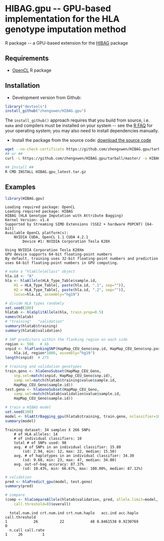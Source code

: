 # HIBAG.gpu -- GPU-based implementation for the HLA genotype imputation method

R package -- a GPU-based extension for the [HIBAG](https://github.com/zhengxwen/HIBAG) package


## Requirements

* [OpenCL](https://cran.r-project.org/web/packages/OpenCL/index.html) R package


## Installation

* Development version from Github:
```R
library("devtools")
install_github("zhengxwen/HIBAG.gpu")
```
The `install_github()` approach requires that you build from source, i.e. `make` and compilers must be installed on your system -- see the [R FAQ](http://cran.r-project.org/faqs.html) for your operating system; you may also need to install dependencies manually.

* Install the package from the source code:
[download the source code](https://github.com/zhengxwen/HIBAG.gpu/tarball/master)
```sh
wget --no-check-certificate https://github.com/zhengxwen/HIBAG.gpu/tarball/master -O HIBAG.gpu_latest.tar.gz
## or ##
curl -L https://github.com/zhengxwen/HIBAG.gpu/tarball/master/ -o HIBAG.gpu_latest.tar.gz

## Install ##
R CMD INSTALL HIBAG.gpu_latest.tar.gz
```


## Examples

```R
library(HIBAG.gpu)
```

```
Loading required package: OpenCL
Loading required package: HIBAG
HIBAG (HLA Genotype Imputation with Attribute Bagging)
Kernel Version: v1.4
Supported by Streaming SIMD Extensions (SSE2 + hardware POPCNT) [64-bit]
Available OpenCL platform(s):
    NVIDIA CUDA, OpenCL 1.1 CUDA 4.2.1
        Device #1: NVIDIA Corporation Tesla K20X

Using NVIDIA Corporation Tesla K20Xm
GPU device supports 64-bit floating-point numbers
By default, training uses 32-bit floating-point numbers and prediction uses 64-bit floating-point numbers in GPU computing.
```

```R
# make a "hlaAlleleClass" object
hla.id <- "A"
hla <- hlaAllele(HLA_Type_Table$sample.id,
    H1 = HLA_Type_Table[, paste(hla.id, ".1", sep="")],
    H2 = HLA_Type_Table[, paste(hla.id, ".2", sep="")],
    locus=hla.id, assembly="hg19")

# divide HLA types randomly
set.seed(100)
hlatab <- hlaSplitAllele(hla, train.prop=0.5)
names(hlatab)
# "training"   "validation"
summary(hlatab$training)
summary(hlatab$validation)

# SNP predictors within the flanking region on each side
region <- 500   # kb
snpid <- hlaFlankingSNP(HapMap_CEU_Geno$snp.id, HapMap_CEU_Geno$snp.position,
    hla.id, region*1000, assembly="hg19")
length(snpid)  # 275

# training and validation genotypes
train.geno <- hlaGenoSubset(HapMap_CEU_Geno,
    snp.sel=match(snpid, HapMap_CEU_Geno$snp.id),
    samp.sel=match(hlatab$training$value$sample.id,
    HapMap_CEU_Geno$sample.id))
test.geno <- hlaGenoSubset(HapMap_CEU_Geno,
    samp.sel=match(hlatab$validation$value$sample.id,
    HapMap_CEU_Geno$sample.id))

# train a HIBAG model
set.seed(100)
model <- hlaAttrBagging_gpu(hlatab$training, train.geno, nclassifier=10)
summary(model)
```

```
Training dataset: 34 samples X 266 SNPs
    # of HLA alleles: 14
    # of individual classifiers: 10
    total # of SNPs used: 98
    avg. # of SNPs in an individual classifier: 15.80
        (sd: 2.94, min: 12, max: 22, median: 15.50)
    avg. # of haplotypes in an individual classifier: 34.30
        (sd: 9.68, min: 23, max: 47, median: 34.00)
    avg. out-of-bag accuracy: 87.37%
        (sd: 10.43%, min: 66.67%, max: 100.00%, median: 87.12%)
```

```R
# validation
pred <- hlaPredict_gpu(model, test.geno)
summary(pred)

# compare
(comp <- hlaCompareAllele(hlatab$validation, pred, allele.limit=model,
    call.threshold=0)$overall)
```

```
  total.num.ind crt.num.ind crt.num.haplo   acc.ind acc.haplo call.threshold
1            26          22            48 0.8461538 0.9230769              0
  n.call call.rate
1     26         1
```
